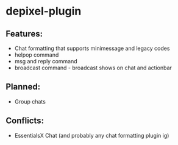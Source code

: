 # depixel-plugin
 
## Features:
- Chat formatting that supports minimessage and legacy codes
- helpop command
- msg and reply command
- broadcast command - broadcast shows on chat and actionbar
## Planned:
- Group chats
## Conflicts:
- EssentialsX Chat (and probably any chat formatting plugin ig)
